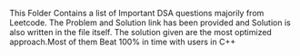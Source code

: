 This Folder Contains a list of Important DSA questions majorily from Leetcode.
The Problem and Solution link has been provided and Solution is also written in the file itself.
The solution given are the most optimized approach.Most of them Beat 100% in time with users in C++
